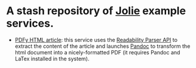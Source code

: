 # A stash repository of [Jolie](http://www.jolie-lang.org) example services.

- [PDFy HTML article](https://github.com/thesave/stash/tree/master/pdfy_html): this service uses the [Readability Parser API](https://www.readability.com/developers/api/parser) 
to extract the content of the article and launches [Pandoc](http://pandoc.org/) to transform the html document into a 
nicely-formatted PDF (it requires Pandoc and LaTex installed in the system).
